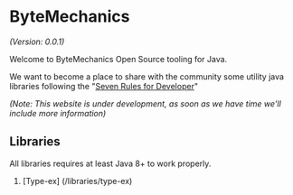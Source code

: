 # ByteMechanics
_(Version: 0.0.1)_

Welcome to ByteMechanics Open Source tooling for Java.

We want to become a place to share with the community some utility java libraries following the "[Seven Rules for Developer](/seven-rules/ "Seven Rules for Developer")"

_(Note: This website is under development, as soon as we have time we'll include more information)_

## Libraries
All libraries requires at least Java 8+ to work properly. 

1. [Type-ex] (/libraries/type-ex)